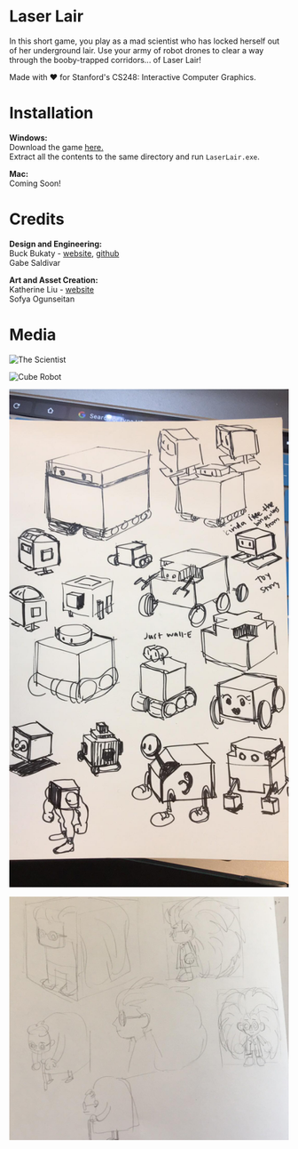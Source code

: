 # Laser Lair

In this short game, you play as a mad scientist who has locked herself out of her underground lair. Use your army of robot drones to clear a way through the booby-trapped corridors... of Laser Lair!

Made with ❤ for Stanford's CS248: Interactive Computer Graphics.

# Installation

**Windows:**  
Download the game [here.](http://www.buckbukaty.com/LaserLair_Windows.zip)  
Extract all the contents to the same directory and run `LaserLair.exe`.  

**Mac:**  
Coming Soon!

# Credits
**Design and Engineering:**  
Buck Bukaty - [website](http://www.buckbukaty.com), [github](https://github.com/bbukaty)  
Gabe Saldivar  

**Art and Asset Creation:**  
Katherine Liu - [website](http://www.katherinezliu.com)  
Sofya Ogunseitan  

# Media

![](media/scientist_closeup.gif "The Scientist")

![](media/robot_explosion.gif "Cube Robot")


![](media/robot_concepts.jpg "Cube Robot Concept Art")

![](media/scientist_concepts.png "Scientist Concept Art")


